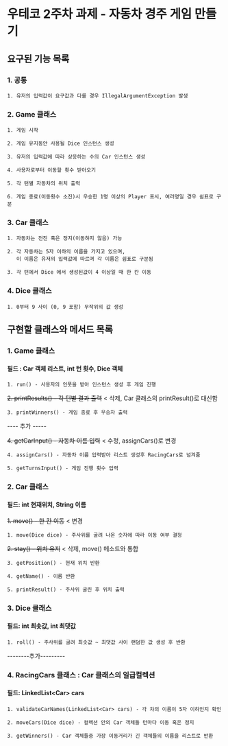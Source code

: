 # 우테코 2주차 과제 - 자동차 경주 게임 만들기

## 요구된 기능 목록 

### 1. 공통

    1. 유저의 입력값이 요구값과 다를 경우 IllegalArgumentException 발생

### 2. Game 클래스

    1. 게임 시작

    2. 게임 유지동안 사용될 Dice 인스턴스 생성

    3. 유저의 입력값에 따라 상응하는 수의 Car 인스턴스 생성

    4. 사용자로부터 이동할 횟수 받아오기

    5. 각 턴별 자동차의 위치 출력

    6. 게임 종료(이동횟수 소진)시 우승한 1명 이상의 Player 표시, 여러명일 경우 쉼표로 구분

### 3. Car 클래스

    1. 자동차는 전진 혹은 정지(이동하지 않음) 가능
 
    2. 각 자동차는 5자 이하의 이름을 가지고 있으며, 
       이 이름은 유저의 입력값에 따르며 각 이름은 쉼표로 구분됨

    3. 각 턴에서 Dice 에서 생성된값이 4 이상일 때 한 칸 이동

### 4. Dice 클래스

    1. 0부터 9 사이 (0, 9 포함) 무작위의 값 생성


## 구현할 클래스와 메서드 목록

### 1. Game 클래스

#### 필드 : Car 객체 리스트, int 턴 횟수, Dice 객체

    1. run() - 사용자의 인풋을 받아 인스턴스 생성 후 게임 진행

~~2. printResults() - 각 턴별 결과 출력~~ < 삭제, Car 클래스의 printResult()로 대신함

    3. printWinners() - 게임 종료 후 우승자 출력


---- 추가 -----

~~4. getCarInput() - 자동차 이름 입력~~ < 수정, assignCars()로 변경

    4. assignCars() - 자동차 이름 입력받아 리스트 생성후 RacingCars로 넘겨줌

    5. getTurnsInput() - 게임 진행 횟수 입력

### 2. Car 클래스

#### 필드: int 현재위치, String 이름 

~~1. move() - 한 칸 이동~~ < 변경
    
    1. move(Dice dice) - 주사위를 굴려 나온 숫자에 따라 이동 여부 결정
  
~~2. stay() - 위치 유지~~ < 삭제, move() 메소드와 통합

    3. getPosition() - 현재 위치 반환 

    4. getName() - 이름 반환

    5. printResult() - 주사위 굴린 후 위치 출력

### 3. Dice 클래스

#### 필드: int 최솟값, int 최댓값

    1. roll() - 주사위를 굴려 최솟값 ~ 최댓값 사이 랜덤한 값 생성 후 반환 

--------추가---------

### 4. RacingCars 클래스 : Car 클래스의 일급컬렉션

#### 필드: LinkedList&lt;Car&gt; cars

    1. validateCarNames(LinkedList<Car> cars) - 각 차의 이름이 5자 이하인지 확인

    2. moveCars(Dice dice) - 컬렉션 안의 Car 객체들 턴마다 이동 혹은 정지

    3. getWinners() - Car 객체들중 가장 이동거리가 긴 객체들의 이름을 리스트로 반환